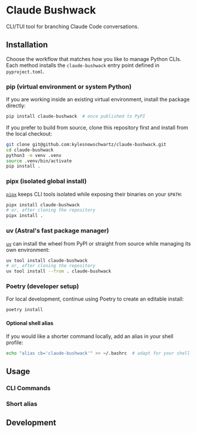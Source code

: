 # Claude Bushwack

CLI/TUI tool for branching Claude Code conversations.

## Installation

Choose the workflow that matches how you like to manage Python CLIs. Each
method installs the `claude-bushwack` entry point defined in `pyproject.toml`.

### pip (virtual environment or system Python)

If you are working inside an existing virtual environment, install the package
directly:

```bash
pip install claude-bushwack  # once published to PyPI
```

If you prefer to build from source, clone this repository first and install from
the local checkout:

```bash
git clone git@github.com:kylesnowschwartz/claude-bushwack.git
cd claude-bushwack
python3 -m venv .venv
source .venv/bin/activate
pip install .
```

### pipx (isolated global install)

[`pipx`](https://github.com/pypa/pipx) keeps CLI tools isolated while exposing
their binaries on your `$PATH`:

```bash
pipx install claude-bushwack
# or, after cloning the repository
pipx install .
```

### uv (Astral's fast package manager)

[`uv`](https://docs.astral.sh/uv/) can install the wheel from PyPI or straight
from source while managing its own environment:

```bash
uv tool install claude-bushwack
# or, after cloning the repository
uv tool install --from . claude-bushwack
```

### Poetry (developer setup)

For local development, continue using Poetry to create an editable install:

```bash
poetry install
```

#### Optional shell alias

If you would like a shorter command locally, add an alias in your shell profile:

```bash
echo "alias cb='claude-bushwack'" >> ~/.bashrc  # adapt for your shell
```

## Usage

### CLI Commands

### Short alias

## Development

